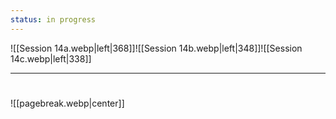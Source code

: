 ```yaml
---
status: in progress
---
```

![[Session 14a.webp|left|368]]![[Session 14b.webp|left|348]]![[Session 14c.webp|left|338]]

---------------------------------
# 

![[pagebreak.webp|center]]

